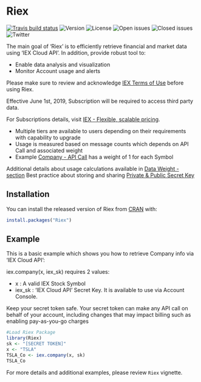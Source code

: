 
<!-- README.md is generated from README.Rmd. Please edit that file -->

# Riex

<!-- badges: start -->

[![Travis build
status](https://travis-ci.com/TheEliteAnalyst/Riex.svg?branch=master)](https://travis-ci.com/TheEliteAnalyst/Riex)
![Version](https://img.shields.io/github/r-package/v/theeliteanalyst/riex)
![License](https://img.shields.io/cran/l/Riex) ![Open
issues](https://img.shields.io/github/issues-raw/theeliteanalyst/riex)
![Closed
issues](https://img.shields.io/github/issues-closed-raw/theeliteanalyst/riex)
![Twitter](https://img.shields.io/twitter/url?style=social&url=https%3A%2F%2Ftwitter.com%2FTheEliteAnalyst)

<!-- badges: end -->

The main goal of ‘Riex’ is to efficiently retrieve financial and market
data using ‘IEX Cloud API’. In addition, provide robust tool to:

-   Enable data analysis and visualization
-   Monitor Account usage and alerts

Please make sure to review and acknowledge [IEX Terms of
Use](https://iexcloud.io/terms/) before using Riex.

Effective June 1st, 2019, Subscription will be required to access third
party data.

For Subscriptions details, visit [IEX - Flexible, scalable
pricing](https://iexcloud.io/pricing/).

-   Multiple tiers are available to users depending on their
    requirements with capability to upgrade
-   Usage is measured based on message counts which depends on API Call
    and associated weight
-   Example [Company - API Call](https://iexcloud.io/docs/api/#company)
    has a weight of 1 for each Symbol

Additional details about usage calculations available in [Data Weight -
section](https://iexcloud.io/docs/api/#how-credits-work) Best practice
about storing and sharing [Private & Public Secret
Key](https://iexcloud.io/docs/api/#authentication)

## Installation

You can install the released version of Riex from
[CRAN](https://CRAN.R-project.org) with:

``` r
install.packages("Riex")
```

## Example

This is a basic example which shows you how to retrieve Company info via
‘IEX Cloud API’:

iex.company(x, iex\_sk) requires 2 values:

-   x : A valid IEX Stock Symbol
-   iex\_sk : ‘IEX Cloud API’ Secret Key. It is available to use via
    Account Console.

Keep your secret token safe. Your secret token can make any API call on
behalf of your account, including changes that may impact billing such
as enabling pay-as-you-go charges

``` r
#Load Riex Package
library(Riex)
sk <- "[SECRET TOKEN]" 
x <- "TSLA"
TSLA_Co <- iex.company(x, sk)
TSLA_Co
```

For more details and additional examples, please review `Riex` vignette.
